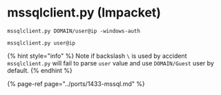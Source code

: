 # mssqlclient.py \(Impacket\)

```text
mssqlclient.py DOMAIN/user@ip -windows-auth
```

```text
mssqlclient.py user@ip
```

{% hint style="info" %}
Note if backslash `\` is used by accident `mssqlclient.py` will fail to parse `user` value and use `DOMAIN/Guest` user by default.
{% endhint %}

{% page-ref page="../ports/1433-mssql.md" %}



